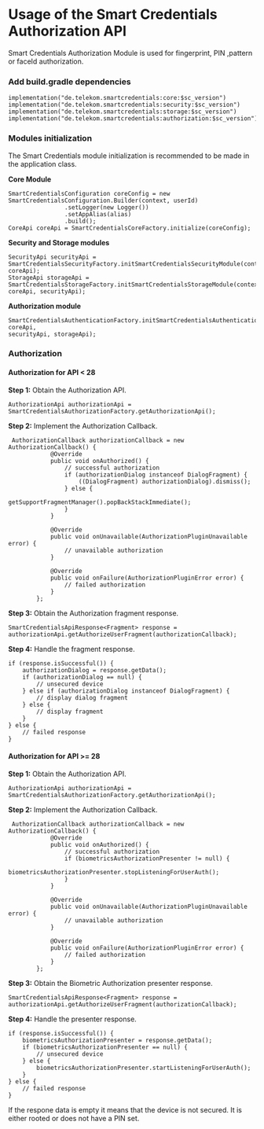 # Usage of the Smart Credentials Authorization API

Smart Credentials Authorization Module is used for fingerprint, PIN ,pattern or faceId authorization.

### Add build.gradle dependencies
```
implementation("de.telekom.smartcredentials:core:$sc_version")
implementation("de.telekom.smartcredentials:security:$sc_version")
implementation("de.telekom.smartcredentials:storage:$sc_version")
implementation("de.telekom.smartcredentials:authorization:$sc_version")
````

### Modules initialization

The Smart Credentials module initialization is recommended to be made in the application class.

**Core Module**
``` 
SmartCredentialsConfiguration coreConfig = new SmartCredentialsConfiguration.Builder(context, userId)
                .setLogger(new Logger())
                .setAppAlias(alias)
                .build();
CoreApi coreApi = SmartCredentialsCoreFactory.initialize(coreConfig);
````

**Security and Storage modules**

``` 
SecurityApi securityApi = SmartCredentialsSecurityFactory.initSmartCredentialsSecurityModule(context, coreApi);
StorageApi storageApi = SmartCredentialsStorageFactory.initSmartCredentialsStorageModule(context, coreApi, securityApi);
```

**Authorization module**
``` 
SmartCredentialsAuthenticationFactory.initSmartCredentialsAuthenticationModule(context, coreApi, 
securityApi, storageApi);
````

### Authorization 

#### Authorization for API < 28

**Step 1:** Obtain the Authorization API.

```
AuthorizationApi authorizationApi = SmartCredentialsAuthorizationFactory.getAuthorizationApi();
````

**Step 2:** Implement the Authorization Callback.

```
 AuthorizationCallback authorizationCallback = new AuthorizationCallback() {
            @Override
            public void onAuthorized() {
				// successful authorization 
				if (authorizationDialog instanceof DialogFragment) {
                    ((DialogFragment) authorizationDialog).dismiss();
                } else {
                    getSupportFragmentManager().popBackStackImmediate();
                }
            }

            @Override
            public void onUnavailable(AuthorizationPluginUnavailable error) {
                // unavailable authorization
            }

            @Override
            public void onFailure(AuthorizationPluginError error) {
				// failed authorization
            }
        };
```

**Step 3:** Obtain the Authorization fragment response.

```
SmartCredentialsApiResponse<Fragment> response = authorizationApi.getAuthorizeUserFragment(authorizationCallback);
```

**Step 4:** Handle the fragment response.

```
if (response.isSuccessful()) {
    authorizationDialog = response.getData();
    if (authorizationDialog == null) {
        // unsecured device
    } else if (authorizationDialog instanceof DialogFragment) {
        // display dialog fragment
    } else {
        // display fragment
    }
} else {
    // failed response
}
```

#### Authorization for API >= 28

**Step 1:** Obtain the Authorization API.

```
AuthorizationApi authorizationApi = SmartCredentialsAuthorizationFactory.getAuthorizationApi();
````

**Step 2:** Implement the Authorization Callback.

```
 AuthorizationCallback authorizationCallback = new AuthorizationCallback() {
            @Override
            public void onAuthorized() {
				// successful authorization 
				if (biometricsAuthorizationPresenter != null) {
                    biometricsAuthorizationPresenter.stopListeningForUserAuth();
                }
            }

            @Override
            public void onUnavailable(AuthorizationPluginUnavailable error) {
                // unavailable authorization
            }

            @Override
            public void onFailure(AuthorizationPluginError error) {
				// failed authorization
            }
        };
```

**Step 3:** Obtain the Biometric Authorization presenter response.

```
SmartCredentialsApiResponse<Fragment> response = authorizationApi.getAuthorizeUserFragment(authorizationCallback);
```

**Step 4:** Handle the presenter response.

```
if (response.isSuccessful()) {
    biometricsAuthorizationPresenter = response.getData();
    if (biometricsAuthorizationPresenter == null) {
        // unsecured device
    } else {
		biometricsAuthorizationPresenter.startListeningForUserAuth();
	}
} else {
    // failed response
}
```

If the respone data is empty it means that the device is not secured. It is either rooted or does not have a PIN set.